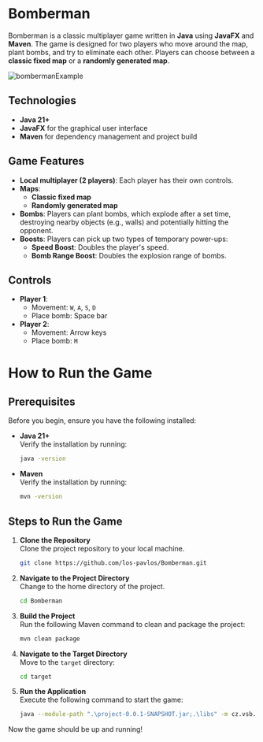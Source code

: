 # Bomberman  

Bomberman is a classic multiplayer game written in **Java** using **JavaFX** and **Maven**. The game is designed for two players who move around the map, plant bombs, and try to eliminate each other. Players can choose between a **classic fixed map** or a **randomly generated map**.  

![bombermanExample](https://github.com/user-attachments/assets/1d2d952d-8818-46ba-9847-5712123b4366)

## Technologies  

- **Java 21+**  
- **JavaFX** for the graphical user interface  
- **Maven** for dependency management and project build  


## Game Features

- **Local multiplayer (2 players)**: Each player has their own controls.  
- **Maps**:  
  - **Classic fixed map**  
  - **Randomly generated map**  
- **Bombs**: Players can plant bombs, which explode after a set time, destroying nearby objects (e.g., walls) and potentially hitting the opponent.  
- **Boosts**: Players can pick up two types of temporary power-ups:  
  - **Speed Boost**: Doubles the player's speed.
  - **Bomb Range Boost**: Doubles the explosion range of bombs.



## Controls  

- **Player 1**:  
  - Movement: `W`, `A`, `S`, `D`  
  - Place bomb: Space bar  
- **Player 2**:  
  - Movement: Arrow keys  
  - Place bomb: `M`  


# How to Run the Game

## Prerequisites

Before you begin, ensure you have the following installed:

- **Java 21+**  
  Verify the installation by running:  
  ```bash
  java -version
  ```

- **Maven**  
  Verify the installation by running:  
  ```bash
  mvn -version
  ```

## Steps to Run the Game

1. **Clone the Repository**  
   Clone the project repository to your local machine.
   ```bash
   git clone https://github.com/los-pavlos/Bomberman.git
   ```
   

3. **Navigate to the Project Directory**  
   Change to the home directory of the project.
   ```bash
   cd Bomberman
   ```

5. **Build the Project**  
   Run the following Maven command to clean and package the project:
   ```bash
   mvn clean package
   ```

6. **Navigate to the Target Directory**  
   Move to the `target` directory:
   ```bash
   cd target
   ```

7. **Run the Application**  
   Execute the following command to start the game:
   ```bash
   java --module-path ".\project-0.0.1-SNAPSHOT.jar;.\libs" -m cz.vsb.project/cz.vsb.App
   ```

Now the game should be up and running!
```

